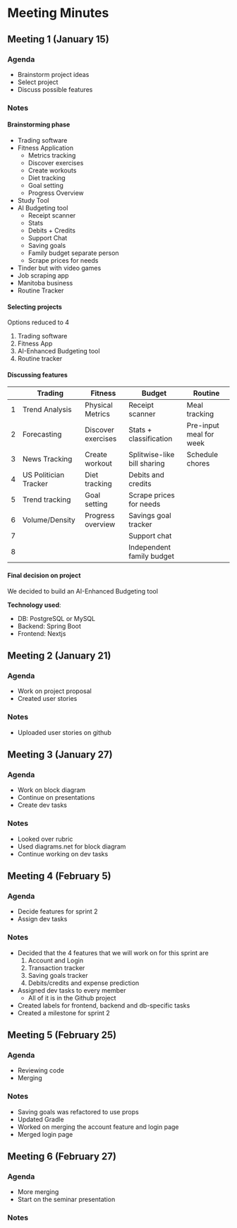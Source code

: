 # Meeting Minutes

## Meeting 1 (January 15)

### Agenda

- Brainstorm project ideas
- Select project
- Discuss possible features

### Notes

#### Brainstorming phase

- Trading software
- Fitness Application
    - Metrics tracking
    - Discover exercises
    - Create workouts
    - Diet tracking
    - Goal setting
    - Progress Overview
- Study Tool
- AI Budgeting tool
    - Receipt scanner
    - Stats
    - Debits + Credits
    - Support Chat
    - Saving goals
    - Family budget separate person
    - Scrape prices for needs
- Tinder but with video games
- Job scraping app
- Manitoba business
- Routine Tracker

#### Selecting projects

Options reduced to 4

1. Trading software
2. Fitness App
3. AI-Enhanced Budgeting tool
4. Routine tracker

#### Discussing features

|   | Trading               | Fitness           | Budget                        | Routine                   |
|---| -------               | -------           | ------                        | -------                   |
|1  | Trend Analysis        | Physical Metrics  | Receipt scanner               | Meal tracking             |
|2  | Forecasting           | Discover exercises| Stats + classification        | Pre-input meal for week   |
|3  | News Tracking         | Create workout    | Splitwise-like bill sharing   | Schedule chores|
|4  | US Politician Tracker | Diet tracking     | Debits and credits            |                           |
|5  | Trend tracking        | Goal setting      | Scrape prices for needs       |                           |
|6  | Volume/Density        | Progress overview | Savings goal tracker          |                           |
|7  |                       |                   | Support chat                  |                           |
|8  |                       |                   | Independent family budget     |                           |

#### Final decision on project

We decided to build an AI-Enhanced Budgeting tool

**Technology used**:

- DB: PostgreSQL or MySQL
- Backend: Spring Boot
- Frontend: Nextjs


## Meeting 2 (January 21)

### Agenda

- Work on project proposal
- Created user stories


### Notes
- Uploaded user stories on github

## Meeting 3 (January 27)

### Agenda

- Work on block diagram
- Continue on presentations
- Create dev tasks



### Notes
- Looked over rubric
- Used diagrams.net for block diagram
- Continue working on dev tasks

## Meeting 4 (February 5)

### Agenda

- Decide features for sprint 2
- Assign dev tasks

### Notes

- Decided that the 4 features that we will work on for this sprint are
    1. Account and Login
    2. Transaction tracker
    3. Saving goals tracker
    4. Debits/credits and expense prediction
- Assigned dev tasks to every member
  - All of it is in the Github project
- Created labels for frontend, backend and db-specific tasks
- Created a milestone for sprint 2

## Meeting 5 (February 25)

### Agenda
- Reviewing code
- Merging

### Notes

- Saving goals was refactored to use props
- Updated Gradle
- Worked on merging the account feature and login page
- Merged login page


## Meeting 6 (February 27)

### Agenda
- More merging
- Start on the seminar presentation

### Notes
